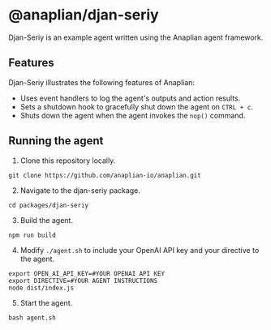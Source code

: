 # @anaplian/djan-seriy

Djan-Seriy is an example agent written using the Anaplian agent framework.

## Features

Djan-Seriy illustrates the following features of Anaplian:

- Uses event handlers to log the agent's outputs and action results.
- Sets a shutdown hook to gracefully shut down the agent on `CTRL + c`.
- Shuts down the agent when the agent invokes the `nop()` command.

## Running the agent

1. Clone this repository locally.

```shell
git clone https://github.com/anaplian-io/anaplian.git
```

2. Navigate to the djan-seriy package.

```shell
cd packages/djan-seriy
```

3. Build the agent.

```shell
npm run build
```

4. Modify `./agent.sh` to include your OpenAI API key and your directive to the agent.

```shell
export OPEN_AI_API_KEY=#YOUR OPENAI API KEY
export DIRECTIVE=#YOUR AGENT INSTRUCTIONS
node dist/index.js
```

5. Start the agent.

```shell
bash agent.sh
```
